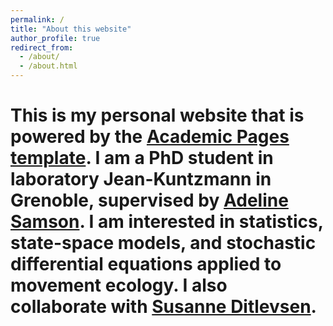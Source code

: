 ```yaml
---
permalink: /
title: "About this website"
author_profile: true
redirect_from: 
  - /about/
  - /about.html
---
```


This is my personal website that is powered by the [Academic Pages template](https://github.com/academicpages/academicpages.github.io). I am a PhD student in laboratory Jean-Kuntzmann in Grenoble, supervised by [Adeline Samson](http://adeline.e-samson.org/). I am interested in statistics, state-space models, and stochastic differential equations applied to movement ecology. I also collaborate with [Susanne Ditlevsen](https://web.math.ku.dk/~susanne/). 
======
 

